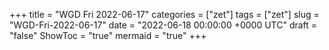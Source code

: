 +++
title = "WGD Fri 2022-06-17"
categories = ["zet"]
tags = ["zet"]
slug = "WGD-Fri-2022-06-17"
date = "2022-06-18 00:00:00 +0000 UTC"
draft = "false"
ShowToc = "true"
mermaid = "true"
+++

